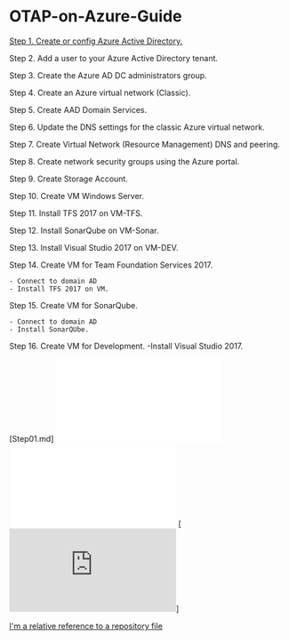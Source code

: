 # OTAP-on-Azure-Guide


[Step 1. Create or config Azure Active Directory.](Step01.md)



Step 2. Add a user to your Azure Active Directory tenant.
    
Step 3. Create the Azure AD DC administrators group.
          
Step 4. Create an Azure virtual network (Classic).

Step 5. Create AAD Domain Services.

Step 6. Update the DNS settings for the classic Azure virtual network.

Step 7. Create Virtual Network (Resource Management) DNS and peering.

Step 8. Create network security groups using the Azure portal.

Step 9. Create Storage Account.

Step 10. Create VM Windows Server.

Step 11. Install TFS 2017 on VM-TFS.

Step 12. Install SonarQube on VM-Sonar.

Step 13. Install Visual Studio 2017 on VM-DEV.
    
    
    
    
Step 14. Create VM for Team Foundation Services 2017.

    - Connect to domain AD
    - Install TFS 2017 on VM.
    
Step 15. Create VM for SonarQube.

    - Connect to domain AD
    - Install SonarQUbe.
    
Step 16. Create VM for Development.
        -Install Visual Studio 2017.


[Step01.md]
![GitHub Logo](/Step01.md)
![GitHub Logo](Step01.md)
[![](https://github.com/dev-petervanhemert/OTAP-on-Azure-Guide/blob/master/Step01.md)]



[I'm a relative reference to a repository file](../blob/master/LICENSE)
